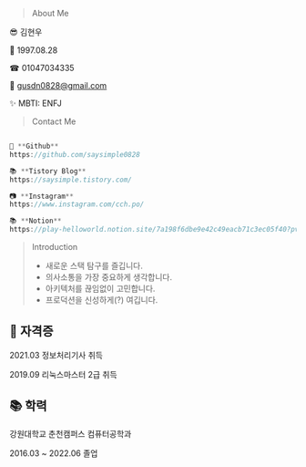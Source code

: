 
> About Me
> 

😎 김현우

🍰 1997.08.28

☎ 01047034335

📧 gusdn0828@gmail.com

✨ MBTI: ENFJ

> Contact Me
> 

```rust

🐶 **Github**
https://github.com/saysimple0828

📚 **Tistory Blog**
https://saysimple.tistory.com/

📷 **Instagram**
https://www.instagram.com/cch.po/

📚 **Notion**
https://play-helloworld.notion.site/7a198f6dbe9e42c49eacb71c3ec05f40?pvs=74
```

> Introduction
> 
> - 새로운 스택 탐구를 즐깁니다.
> - 의사소통을 가장 중요하게 생각합니다.
> - 아키텍처를 끊임없이 고민합니다.
> - 프로덕션을 신성하게(?) 여깁니다.

## 📗 자격증

2021.03 정보처리기사 취득

2019.09 리눅스마스터 2급 취득

## 📚 학력

강원대학교 춘천캠퍼스 컴퓨터공학과

2016.03 ~ 2022.06 졸업
